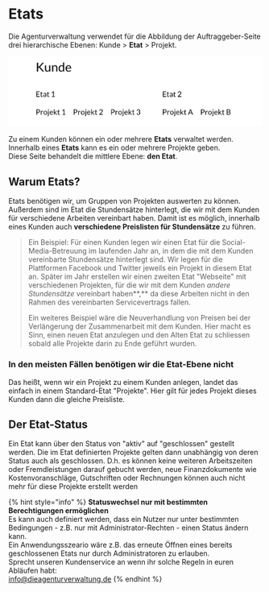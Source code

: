# Etats

Die Agenturverwaltung verwendet für die Abbildung der Auftraggeber-Seite drei hierarchische Ebenen: Kunde &gt; **Etat** &gt; Projekt. 

![](../../.gitbook/assets/1.png)

Zu einem Kunden können ein oder mehrere **Etats** verwaltet werden.   
Innerhalb eines **Etats** kann es ein oder mehrere Projekte geben.  
Diese Seite behandelt die mittlere Ebene: **den Etat**.

## Warum Etats? 

Etats benötigen wir, um Gruppen von Projekten auswerten zu können. Außerdem sind im Etat die Stundensätze hinterlegt, die wir mit dem Kunden für verschiedene Arbeiten vereinbart haben. Damit ist es möglich, innerhalb eines Kunden auch **verschiedene Preislisten für Stundensätze** zu führen. 

> Ein Beispiel: Für einen Kunden legen wir einen Etat für die Social-Media-Betreuung im laufenden Jahr an, in dem die mit dem Kunden vereinbarte Stundensätze hinterlegt sind. Wir legen für die Plattformen Facebook und Twitter jeweils ein Projekt in diesem Etat an. Später im Jahr erstellen wir einen zweiten Etat "Webseite" mit verschiedenen Projekten, für die wir mit dem Kunden _andere Stundensätze_ vereinbart haben**,** da diese Arbeiten nicht in den Rahmen des vereinbarten Servicevertrags fallen.
>
> Ein weiteres Beispiel wäre die Neuverhandlung von Preisen bei der Verlängerung der Zusammenarbeit mit dem Kunden. Hier macht es Sinn, einen neuen Etat anzulegen und den Alten Etat zu schliessen sobald alle Projekte darin zu Ende geführt wurden.

### **In den meisten Fällen benötigen wir die Etat-Ebene nicht** 

Das heißt, wenn wir ein Projekt zu einem Kunden anlegen, landet das einfach in einem Standard-Etat "Projekte". Hier gilt für jedes Projekt dieses Kunden dann die gleiche Preisliste.

## Der Etat-Status

Ein Etat kann über den Status von "aktiv" auf "geschlossen" gestellt werden. Die im Etat definierten Projekte gelten dann unabhängig von deren Status auch als geschlossen. D.h. es können keine weiteren Arbeitszeiten oder Fremdleistungen darauf gebucht werden, neue Finanzdokumente wie Kostenvoranschläge, Gutschriften oder Rechnungen können auch nicht mehr für diese Projekte erstellt werden

{% hint style="info" %}
**Statuswechsel nur mit bestimmten Berechtigungen ermöglichen**  
Es kann auch definiert werden, dass ein Nutzer nur unter bestimmten Bedingungen - z.B. nur mit Administrator-Rechten -  einen Status ändern kann.   
Ein Anwendungsszeario wäre z.B. das erneute Öffnen eines bereits geschlossenen Etats nur durch Administratoren zu erlauben.  
Sprecht unseren Kundenservice an wenn ihr solche Regeln in euren Abläufen habt:  
info@dieagenturverwaltung.de
{% endhint %}

